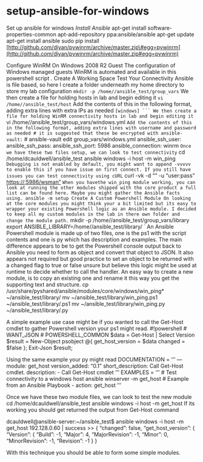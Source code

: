 # setup-ansible-for-windows

Set up ansible for windows _Install Ansible_ apt-get install software-properties-common apt-add-repository ppa:ansible/ansible apt-get update apt-get install ansible sudo pip install [http://github.com/diyan/pywinrm/archive/master.zip\#egg=pywinrm](http://github.com/diyan/pywinrm/archive/master.zip#egg=pywinrm)

Configure WinRM On Windows 2008 R2 Guest The configuration of Windows managed guests WinRM is automated and available in this powershell script . Create A Working Space Test Your Connectivity Ansible is file based, so here I create a folder underneath my home directory to store my lab configuration `mkdir -p /home//ansible_test/group_vars` We then create a file for holding hosts in lab and begin editing it `vi /home//ansible_test/host` Add the contents of this in the following format, adding extra lines with extra IPs as needed ````[windows] ``` We then create a file for holding WinRM connectivity hosts in lab and begin editing it```` vi /home//ansible\_test/group\_vars/windows.yml `Add the contents of this in the following format, adding extra lines with username and password as needed # it is suggested that these be encrypted with ansible-vault:` \# ansible-vault edit group\_vars/windows.yml ansible\_ssh\_user: ansible\_ssh\_pass: ansible\_ssh\_port: 5986 ansible\_connection: winrm `Once we have these two files setup, we can look to test connectivity` cd /home/dcauldwell/ansible\_test ansible windows -i host -m win\_ping `Debugging is not enabled by default, you might want to append -vvvvv to enable this if you have issue on first connect. If you still have issues you can test connectivity using cURL` curl -vk -d “” -u “user:pass” [https://:5986/wsman”](https://:5986/wsman”) `When you havethe win_ping module working, you can look at running the other modules shipped with the core product a full list can be found here. Maybe you might gather the Ansible facts using. ansible -m setup Create A Custom Powershell Module On looking at the core modules you might think your a bit limited but its easy to wrapper your existing Powershell logic as an Ansible module. I decided to keep all my custom modules in the lab in there own folder and change the module path.` mkdir -p /home//ansible\_test/group\_vars/library export ANSIBLE\_LIBRARY=/home//ansible\_test/library/ \` An Ansible Powershell module is made up of two files, one is the ps1 with the script contents and one is py which has description and examples. The main difference appears to be to get the Powershell console output back to Ansible you need to form as object and convert that object to JSON. It also appears not required but good practice to set an object to be returned with a changed flag to true or false unsure but believe this logic might be used at runtime to decide whether to call the handler. An easy way to create a new module, is to copy an existing one and rename it this way you get the supporting text and structure. cp /usr/share/pyshared/ansible/modules/core/windows/win\_ping\* ~/ansible\_test/library/ mv ~/ansible\_test/library/win\_ping.ps1 ~/ansible\_test/library/.ps1 mv ~/ansible\_test/library/win\_ping.py ~/ansible\_test/library/.py

A simple example use case might be if you wanted to call the Get-Host cmdlet to gather Powershell version your ps1 might read. \#!powershell \# WANT\_JSON \# POWERSHELL\_COMMON $data = Get-Host \| Select Version $result = New-Object psobject @{ get\_host\_version = $data changed = $false }; Exit-Json $result;

Using the same example your py might read DOCUMENTATION = ‘’’ — module: get\_host version\_added: “0.1” short\_description: Call Get-Host cmdlet. description: - Call Get-Host cmdlet ‘’’ EXAMPLES = ‘’’ \# Test connectivity to a windows host ansible winserver -m get\_host \# Example from an Ansible Playbook - action: get\_host ’’’

Once we have these two module files, we can look to test the new module cd /home/dcauldwell/ansible\_test ansible windows -i host -m get\_host If its working you should get returned the output from Get-Host command

dcauldwell@ansible-server:~/ansible\_test$ ansible windows -i host -m get\_host 192.128.0.60 \| success &gt;&gt; { “changed”: false, “get\_host\_version”: { “Version”: { “Build”: -1, “Major”: 4, “MajorRevision”: -1, “Minor”: 0, “MinorRevision”: -1, “Revision”: -1 } }

With this technique you should be able to form some simple modules.

